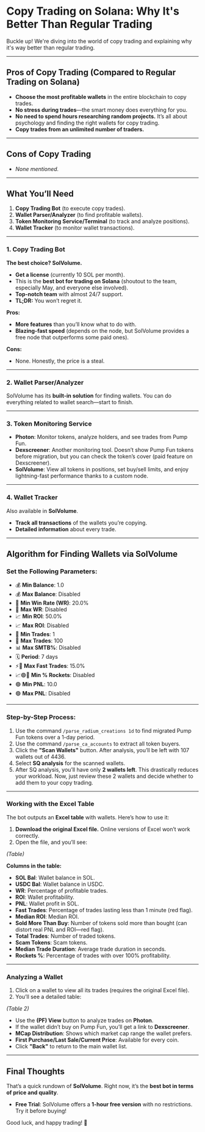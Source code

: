 # Copy Trading on Solana: Why It's Better Than Regular Trading

Buckle up! We're diving into the world of copy trading and explaining why it's way better than regular trading.

---

## Pros of Copy Trading (Compared to Regular Trading on Solana)

- **Choose the most profitable wallets** in the entire blockchain to copy trades.
- **No stress during trades**—the smart money does everything for you.
- **No need to spend hours researching random projects.** It’s all about psychology and finding the right wallets for copy trading.
- **Copy trades from an unlimited number of traders.**

---

## Cons of Copy Trading

- *None mentioned.*

---

## What You’ll Need

1. **Copy Trading Bot** (to execute copy trades).
2. **Wallet Parser/Analyzer** (to find profitable wallets).
3. **Token Monitoring Service/Terminal** (to track and analyze positions).
4. **Wallet Tracker** (to monitor wallet transactions).

---

### 1. Copy Trading Bot

**The best choice? SolVolume.**

- **Get a license** (currently 10 SOL per month).
- This is the **best bot for trading on Solana** (shoutout to the team, especially May, and everyone else involved).
- **Top-notch team** with almost 24/7 support.
- **TL;DR:** You won’t regret it.

**Pros:**
- **More features** than you’ll know what to do with.
- **Blazing-fast speed** (depends on the node, but SolVolume provides a free node that outperforms some paid ones).

**Cons:**
- None. Honestly, the price is a steal.

---

### 2. Wallet Parser/Analyzer

SolVolume has its **built-in solution** for finding wallets. You can do everything related to wallet search—start to finish.

---

### 3. Token Monitoring Service

- **Photon**: Monitor tokens, analyze holders, and see trades from Pump Fun.
- **Dexscreener**: Another monitoring tool. Doesn’t show Pump Fun tokens before migration, but you can check the token’s cover (paid feature on Dexscreener).
- **SolVolume**: View all tokens in positions, set buy/sell limits, and enjoy lightning-fast performance thanks to a custom node.

---

### 4. Wallet Tracker

Also available in **SolVolume**.

- **Track all transactions** of the wallets you’re copying.
- **Detailed information** about every trade.

---

## Algorithm for Finding Wallets via SolVolume

### Set the Following Parameters:

- 💰 **Min Balance**: 1.0
- 💰 **Max Balance**: Disabled
- 🎯 **Min Win Rate (WR)**: 20.0%
- 🎯 **Max WR**: Disabled
- 📈 **Min ROI**: 50.0%
- 📈 **Max ROI**: Disabled
- 🔄 **Min Trades**: 1
- 🔄 **Max Trades**: 100
- 📊 **Max SMTB%**: Disabled
- 🗓 **Period**: 7 days
- ⚡🔄 **Max Fast Trades**: 15.0%
- 📈🟢🚀 **Min % Rockets**: Disabled
- 🟢 **Min PNL**: 10.0
- 🟢 **Max PNL**: Disabled

---

### Step-by-Step Process:

1. Use the command `/parse_radium_creations 1d` to find migrated Pump Fun tokens over a 1-day period.
2. Use the command `/parse_ca_accounts` to extract all token buyers.
3. Click the **"Scan Wallets"** button. After analysis, you’ll be left with 107 wallets out of 4436.
4. Select **SQ analysis** for the scanned wallets.
5. After SQ analysis, you’ll have only **2 wallets left**. This drastically reduces your workload. Now, just review these 2 wallets and decide whether to add them to your copy trading.

---

### Working with the Excel Table

The bot outputs an **Excel table** with wallets. Here’s how to use it:

1. **Download the original Excel file.** Online versions of Excel won’t work correctly.
2. Open the file, and you’ll see:

*(Table)*

**Columns in the table:**

- **SOL Bal**: Wallet balance in SOL.
- **USDC Bal**: Wallet balance in USDC.
- **WR**: Percentage of profitable trades.
- **ROI**: Wallet profitability.
- **PNL**: Wallet profit in SOL.
- **Fast Trades**: Percentage of trades lasting less than 1 minute (red flag).
- **Median ROI**: Median ROI.
- **Sold More Than Buy**: Number of tokens sold more than bought (can distort real PNL and ROI—red flag).
- **Total Trades**: Number of traded tokens.
- **Scam Tokens**: Scam tokens.
- **Median Trade Duration**: Average trade duration in seconds.
- **Rockets %**: Percentage of trades with over 100% profitability.

---

### Analyzing a Wallet

1. Click on a wallet to view all its trades (requires the original Excel file).
2. You’ll see a detailed table:

*(Table 2)*

- Use the **(PF) View** button to analyze trades on **Photon**.
- If the wallet didn’t buy on Pump Fun, you’ll get a link to **Dexscreener**.
- **MCap Distribution**: Shows which market cap range the wallet prefers.
- **First Purchase/Last Sale/Current Price**: Available for every coin.
- Click **"Back"** to return to the main wallet list.

---

## Final Thoughts

That’s a quick rundown of **SolVolume**. Right now, it’s the **best bot in terms of price and quality**.

- **Free Trial**: SolVolume offers a **1-hour free version** with no restrictions. Try it before buying!

Good luck, and happy trading! 🚀
